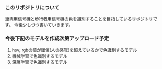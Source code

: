 ### このリポジトリについて
車両用信号機と歩行者用信号機の色を識別することを目指しているリポジトリです。
今後少しづつ書いていきます。

### 今後下記のモデルを作成次第アップロード予定
1. hsv, rgbの値が閾値(人の感覚)を超えているかで色識別するモデル
2. 機械学習で色識別するモデル
3. 深層学習で色識別するモデル
